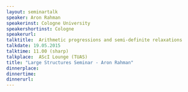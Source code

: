 ```yaml
---
layout: seminartalk
speaker: Aron Rahman
speakerinst: Cologne University	
speakershortinst: Cologne
speakerurl: 
talktitle:  Arithmetic progressions and semi-definite relaxations 
talkdate: 19.05.2015
talktime: 11.00 (sharp)
talkplace:  AScI Lounge (TUAS)
title: "Large Structures Seminar - Aron Rahman"
dinnerplace: 
dinnertime: 
dinnerurl: 
---
```

